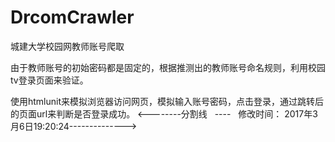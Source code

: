 # DrcomCrawler
城建大学校园网教师账号爬取

由于教师账号的初始密码都是固定的，根据推测出的教师账号命名规则，利用校园tv登录页面来验证。

使用htmlunit来模拟浏览器访问网页，模拟输入账号密码，点击登录，通过跳转后的页面url来判断是否登录成功。
<--------分割线   ----   修改时间： 2017年3月6日19:20:24-------------->
